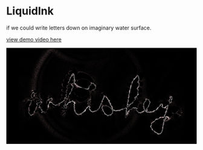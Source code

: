 # LiquidInk

if we could write letters down on imaginary water surface.  

[view demo video here](https://vimeo.com/216546726)

![img](out.png)
